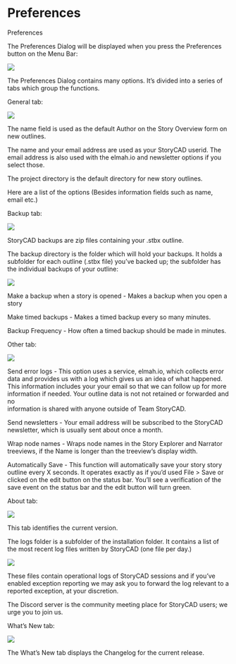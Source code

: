# Preferences #
Preferences <br/>

The Preferences Dialog will be displayed when you press the Preferences button on the Menu Bar: <br/>

![](Prefences-CommandBar-Button-1.png)



The Preferences Dialog contains many options. It’s divided into a series of tabs which group the functions. <br/>

General tab: <br/>

![](Preferences-General-tab.png)

The name field is used as the default Author on the Story Overview form on new outlines. <br/>

The name and your email address are used as your StoryCAD userid. The email address is also used with the elmah.io and newsletter options if you select those. <br/>

The project directory is the default directory for new story outlines. <br/>

Here are a list of the options (Besides information fields such as name, email etc.) <br/>

Backup tab: <br/>

![](Preferences-Backup-tab.png)

StoryCAD backups are  zip files containing your .stbx outline.  <br/>

The backup directory is the folder which will hold your backups. It holds a subfolder for each outline (.stbx file) you’ve backed up; the subfolder has the individual backups of your outline: <br/>

![](Backup-Folder-Hierarchy.png)

Make a backup when a story is opened - Makes a backup when you open a story <br/>

Make timed backups - Makes a timed backup every so many minutes. <br/>

Backup Frequency - How often a timed backup should be made in minutes. <br/>

Other tab: <br/>

![](Preferences-Other-tab.png)

Send error logs - This option uses a service, elmah.io, which collects error data and provides us with a log which gives us an idea of what happened. This information includes your your email so that we can follow up for more information if needed. Your outline data is not not retained or forwarded and no <br/>
information is shared with anyone outside of Team StoryCAD. <br/>

Send newsletters - Your email address will be subscribed to the StoryCAD newsletter, which is usually sent about once a month. <br/>

Wrap node names - Wraps node names in the Story Explorer and Narrator treeviews, if the Name is longer than the treeview’s display width. <br/>

Automatically Save - This function will automatically save your story  story outline every X seconds. It operates exactly as if you’d used File > Save or clicked on the edit button on the status bar.  You’ll see a verification of the save event on the status bar and the edit button will turn green.  <br/>

About tab: <br/>

![](Preferences-About-tab.png)

This tab identifies the current version. <br/>

The logs folder is a subfolder of the installation folder. It contains a list of the most recent log files written by StoryCAD (one file per day.) <br/>

![](Logs-Folder-Display.png)

These files contain operational logs of StoryCAD sessions and if you’ve enabled exception reporting we may ask you to forward the log relevant to a reported exception, at your discretion. <br/>

The Discord server is the community meeting place for StoryCAD users; we urge you to join us. <br/>

What’s New tab: <br/>

![](Preferences-Whats-New-tb.png)

The What’s New tab displays the Changelog for the current release.  <br/>
